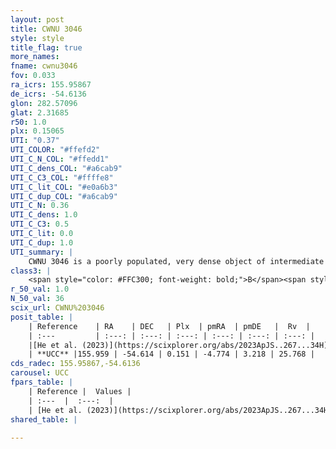 ```yaml
---
layout: post
title: CWNU 3046
style: style
title_flag: true
more_names: 
fname: cwnu3046
fov: 0.033
ra_icrs: 155.95867
de_icrs: -54.6136
glon: 282.57096
glat: 2.31685
r50: 1.0
plx: 0.15065
UTI: "0.37"
UTI_COLOR: "#ffefd2"
UTI_C_N_COL: "#ffedd1"
UTI_C_dens_COL: "#a6cab9"
UTI_C_C3_COL: "#ffffe8"
UTI_C_lit_COL: "#e0a6b3"
UTI_C_dup_COL: "#a6cab9"
UTI_C_N: 0.36
UTI_C_dens: 1.0
UTI_C_C3: 0.5
UTI_C_lit: 0.0
UTI_C_dup: 1.0
UTI_summary: |
    CWNU 3046 is a poorly populated, very dense object of intermediate C3 quality. It was recently reported in the literature.
class3: |
    <span style="color: #FFC300; font-weight: bold;">B</span><span style="color: #FFC300; font-weight: bold;">B</span>
r_50_val: 1.0
N_50_val: 36
scix_url: CWNU%203046
posit_table: |
    | Reference    | RA    | DEC   | Plx  | pmRA  | pmDE   |  Rv  |
    | :---         | :---: | :---: | :---: | :---: | :---: | :---: |
    |[He et al. (2023)](https://scixplorer.org/abs/2023ApJS..267...34H) | 155.96 | -54.614 | 0.145 | -4.764 | 3.223 | 25.77 |
    | **UCC** |155.959 | -54.614 | 0.151 | -4.774 | 3.218 | 25.768 | 
cds_radec: 155.95867,-54.6136
carousel: UCC
fpars_table: |
    | Reference |  Values |
    | :---  |  :---:  |
    | [He et al. (2023)](https://scixplorer.org/abs/2023ApJS..267...34H) | `A0=1.55, m-M=14.0, logA=9.2` |
shared_table: |
    
---
```

